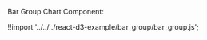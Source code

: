 Bar Group Chart Component:

<div id="data_bar_group" class="demo"></div>
<script src="/react-d3-example/dist/min/es5/bar_group.min.js"></script>

!!import '../../../react-d3-example/bar_group/bar_group.js';

